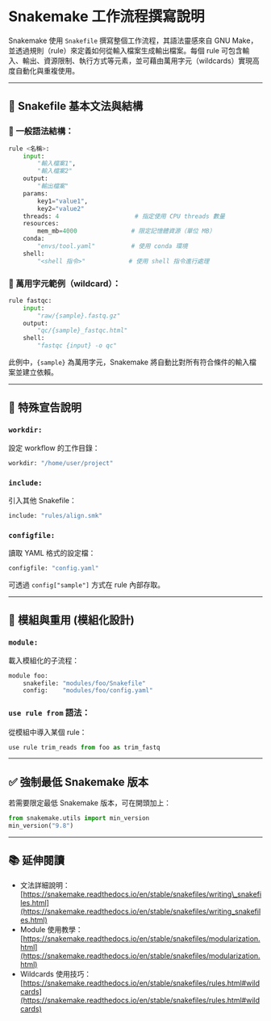 # Snakemake 工作流程撰寫說明

Snakemake 使用 `Snakefile` 撰寫整個工作流程，其語法靈感來自 GNU Make，並透過規則（rule）來定義如何從輸入檔案生成輸出檔案。每個 rule 可包含輸入、輸出、資源限制、執行方式等元素，並可藉由萬用字元（wildcards）實現高度自動化與重複使用。

---

## 🧾 Snakefile 基本文法與結構

### 📌 一般語法結構：

```python
rule <名稱>:
    input:
        "輸入檔案1",
        "輸入檔案2"
    output:
        "輸出檔案"
    params:
        key1="value1",
        key2="value2"
    threads: 4                     # 指定使用 CPU threads 數量
    resources:
        mem_mb=4000               # 限定記憶體資源（單位 MB）
    conda:
        "envs/tool.yaml"          # 使用 conda 環境
    shell:
        "<shell 指令>"            # 使用 shell 指令進行處理
```

### 📌 萬用字元範例（wildcard）：

```python
rule fastqc:
    input:
        "raw/{sample}.fastq.gz"
    output:
        "qc/{sample}_fastqc.html"
    shell:
        "fastqc {input} -o qc"
```

此例中，`{sample}` 為萬用字元，Snakemake 將自動比對所有符合條件的輸入檔案並建立依賴。

---

## 🔗 特殊宣告說明

### `workdir:`

設定 workflow 的工作目錄：

```python
workdir: "/home/user/project"
```

### `include:`

引入其他 Snakefile：

```python
include: "rules/align.smk"
```

### `configfile:`

讀取 YAML 格式的設定檔：

```python
configfile: "config.yaml"
```

可透過 `config["sample"]` 方式在 rule 內部存取。

---

## 🔐 模組與重用 (模組化設計)

### `module:`

載入模組化的子流程：

```python
module foo:
    snakefile: "modules/foo/Snakefile"
    config:    "modules/foo/config.yaml"
```

### `use rule from` 語法：

從模組中導入某個 rule：

```python
use rule trim_reads from foo as trim_fastq
```

---

## ✅ 強制最低 Snakemake 版本

若需要限定最低 Snakemake 版本，可在開頭加上：

```python
from snakemake.utils import min_version
min_version("9.8")
```

---

## 📚 延伸閱讀

* 文法詳細說明：[https://snakemake.readthedocs.io/en/stable/snakefiles/writing\_snakefiles.html](https://snakemake.readthedocs.io/en/stable/snakefiles/writing_snakefiles.html)
* Module 使用教學：[https://snakemake.readthedocs.io/en/stable/snakefiles/modularization.html](https://snakemake.readthedocs.io/en/stable/snakefiles/modularization.html)
* Wildcards 使用技巧：[https://snakemake.readthedocs.io/en/stable/snakefiles/rules.html#wildcards](https://snakemake.readthedocs.io/en/stable/snakefiles/rules.html#wildcards)
